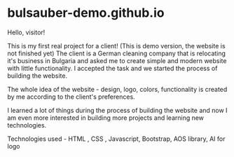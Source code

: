 # bulsauber-demo.github.io

Hello, visitor! 

This is my first real project for a client! (This is demo version, the website is not finished yet)
The client is a German cleaning company that is relocating it's business in Bulgaria and asked me to create simple and modern website with little functionality. I accepted the task and we started the process of building the website. 

The whole idea of the website - design, logo, colors, functionality is created by me according to the client's preferences.

I learned a lot of things during the process of building the website and now I am even more interested in building more projects and learning new technologies.

Technologies used - HTML , CSS , Javascript, Bootstrap, AOS library, AI for logo
